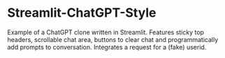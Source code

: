 # Streamlit-ChatGPT-Style
Example of a ChatGPT clone written in Streamlit. Features sticky top headers, scrollable chat area, buttons to clear chat and programmatically add prompts to conversation. Integrates a request for a (fake) userid.
